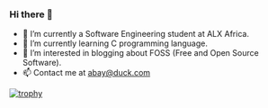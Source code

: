 ### Hi there 👋

<!--
**itsbayahmed/itsbayahmed** is a ✨ _special_ ✨ repository because its `README.md` (this file) appears on your GitHub profile.

Here are some ideas to get you started:

- 🔭 I’m currently working on ...
- 🌱 I’m currently learning ...
- 👯 I’m looking to collaborate on ...
- 🤔 I’m looking for help with ...
- 💬 Ask me about ...
- 📫 How to reach me: ...
- 😄 Pronouns: ...
- ⚡ Fun fact: ...
-->

- 🔭  I’m currently a Software Engineering student at ALX Africa.
- 🌱  I’m currently learning C programming language.
- 👀  I’m interested in blogging about FOSS (Free and Open Source Software).
- 📫  Contact me at abay@duck.com 

[![trophy](https://github-profile-trophy.vercel.app/?username=itsbayahmed)](https://github.com/ryo-ma/github-profile-trophy)
